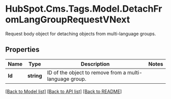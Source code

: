 # HubSpot.Cms.Tags.Model.DetachFromLangGroupRequestVNext
Request body object for detaching objects from multi-language groups.

## Properties

Name | Type | Description | Notes
------------ | ------------- | ------------- | -------------
**Id** | **string** | ID of the object to remove from a multi-language group. | 

[[Back to Model list]](../README.md#documentation-for-models) [[Back to API list]](../README.md#documentation-for-api-endpoints) [[Back to README]](../README.md)

